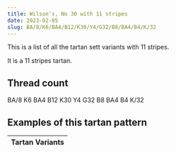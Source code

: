```yaml
---
title: Wilson's, No 30 with 11 stripes
date: 2023-02-05
slug: BA/8/K6/BA4/B12/K30/Y4/G32/B8/BA4/B4/K/32
---
```

This is a list of all the tartan sett variants with 11 stripes.

It is a 11 stripes tartan.


## Thread count
BA/8 K6 BA4 B12 K30 Y4 G32 B8 BA4 B4 K/32

## Examples of this tartan pattern

| Tartan Variants |
|---------------|
